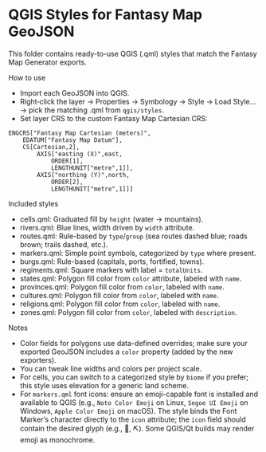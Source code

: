# QGIS Styles for Fantasy Map GeoJSON

This folder contains ready-to-use QGIS (.qml) styles that match the Fantasy Map Generator exports.

How to use
- Import each GeoJSON into QGIS.
- Right‑click the layer → Properties → Symbology → Style → Load Style… → pick the matching .qml from `qgis/styles`.
- Set layer CRS to the custom Fantasy Map Cartesian CRS:

```
ENGCRS["Fantasy Map Cartesian (meters)",
    EDATUM["Fantasy Map Datum"],
    CS[Cartesian,2],
        AXIS["easting (X)",east,
            ORDER[1],
            LENGTHUNIT["metre",1]],
        AXIS["northing (Y)",north,
            ORDER[2],
            LENGTHUNIT["metre",1]]]
```

Included styles
- cells.qml: Graduated fill by `height` (water → mountains).
- rivers.qml: Blue lines, width driven by `width` attribute.
- routes.qml: Rule-based by `type`/`group` (sea routes dashed blue; roads brown; trails dashed, etc.).
- markers.qml: Simple point symbols, categorized by `type` where present.
- burgs.qml: Rule-based (capitals, ports, fortified, towns).
- regiments.qml: Square markers with label = `totalUnits`.
- states.qml: Polygon fill color from `color` attribute, labeled with `name`.
- provinces.qml: Polygon fill color from `color`, labeled with `name`.
- cultures.qml: Polygon fill color from `color`, labeled with `name`.
- religions.qml: Polygon fill color from `color`, labeled with `name`.
- zones.qml: Polygon fill color from `color`, labeled with `description`.

Notes
- Color fields for polygons use data-defined overrides; make sure your exported GeoJSON includes a `color` property (added by the new exporters).
- You can tweak line widths and colors per project scale.
- For cells, you can switch to a categorized style by `biome` if you prefer; this style uses elevation for a generic land scheme.
 - For `markers.qml` font icons: ensure an emoji-capable font is installed and available to QGIS (e.g., `Noto Color Emoji` on Linux, `Segoe UI Emoji` on Windows, `Apple Color Emoji` on macOS). The style binds the Font Marker’s character directly to the `icon` attribute; the `icon` field should contain the desired glyph (e.g., 🏰, ⛏️). Some QGIS/Qt builds may render emoji as monochrome.
